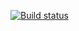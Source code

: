 [![Build status](https://ci.appveyor.com/api/projects/status/6h5qi9oie2143n5i?svg=true)](https://ci.appveyor.com/project/Secktant/selenium)
